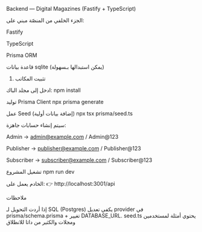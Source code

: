 Backend — Digital Magazines (Fastify + TypeScript)

الجزء الخلفي من المنصّة مبني على:

Fastify 

TypeScript

Prisma ORM

قاعدة بيانات sqlite  (يمكن استبدالها بـسهولة)

1) تثبيت المكاتب

ادخل إلى مجلد الباك:
npm install

توليد Prisma Client
npx prisma generate


عمل Seed (إضافة بيانات أولية)
npx tsx prisma/seed.ts

سيتم إنشاء حسابات جاهزة:

Admin → admin@example.com / Admin@123

Publisher → publisher@example.com / Publisher@123

Subscriber → subscriber@example.com / Subscriber@123

تشغيل المشروع
npm run dev

الخادم يعمل على:
👉 http://localhost:3001/api


 ملاحظات


إذا أردت التحويل لـ SQL (Postgres) يكفي تعديل provider في prisma/schema.prisma + تغيير DATABASE_URL.
      seed.ts يحتوي أمثلة لمستخدمين ومجلات والكثير من داتا للانطلاق
